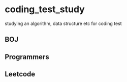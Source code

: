 # coding_test_study
studying an algorithm, data structure etc for coding test

## BOJ

## Programmers

## Leetcode
